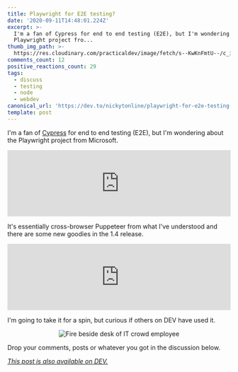 ```yaml
---
title: Playwright for E2E testing?
date: '2020-09-11T14:48:01.224Z'
excerpt: >-
  I'm a fan of Cypress for end to end testing (E2E), but I'm wondering about the
  Playwright project fro...
thumb_img_path: >-
  https://res.cloudinary.com/practicaldev/image/fetch/s--KwKnFmtU--/c_imagga_scale,f_auto,fl_progressive,h_420,q_auto,w_1000/https://dev-to-uploads.s3.amazonaws.com/i/upua4hqgzr1jj24wkqxd.png
comments_count: 12
positive_reactions_count: 29
tags:
  - discuss
  - testing
  - node
  - webdev
canonical_url: 'https://dev.to/nickytonline/playwright-for-e2e-testing-2d08'
template: post
---
```

I'm a fan of [Cypress](https://cypress.io) for end to end testing (E2E), but I'm wondering about the Playwright project from Microsoft.


<iframe class="liquidTag" src="https://dev.to/embed/github?args=https%3A%2F%2Fgithub.com%2Fmicrosoft%2Fplaywright%2F" style="border: 0; width: 100%;"></iframe>


It's essentially cross-browser Puppeteer from what I've understood and there are some new goodies in the 1.4 release.


<iframe class="liquidTag" src="https://dev.to/embed/twitter?args=1304428408806539265" style="border: 0; width: 100%;"></iframe>


I'm going to take it for a spin, but curious if others on DEV have used it.

<center>

![Fire beside desk of IT crowd employee](https://media.giphy.com/media/dbtDDSvWErdf2/giphy.gif)

</center>

Drop your comments, posts or whatever you got in the discussion below.

*[This post is also available on DEV.](https://dev.to/nickytonline/playwright-for-e2e-testing-2d08)*


<script>
const parent = document.getElementsByTagName('head')[0];
const script = document.createElement('script');
script.type = 'text/javascript';
script.src = 'https://cdnjs.cloudflare.com/ajax/libs/iframe-resizer/4.1.1/iframeResizer.min.js';
script.charset = 'utf-8';
script.onload = function() {
    window.iFrameResize({}, '.liquidTag');
};
parent.appendChild(script);
</script>    
